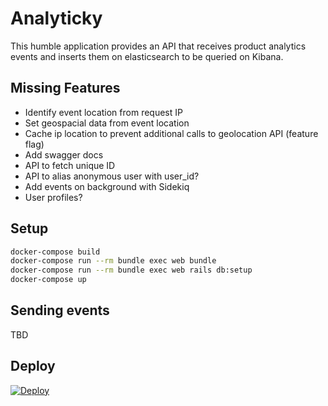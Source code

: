 # Analyticky

This humble application provides an API that receives product analytics events and inserts them on elasticsearch to be queried on Kibana.

## Missing Features
- Identify event location from request IP
- Set geospacial data from event location
- Cache ip location to prevent additional calls to geolocation API (feature flag)
- Add swagger docs
- API to fetch unique ID
- API to alias anonymous user with user_id?
- Add events on background with Sidekiq
- User profiles?

## Setup

``` bash
docker-compose build
docker-compose run --rm bundle exec web bundle
docker-compose run --rm bundle exec web rails db:setup
docker-compose up
```

## Sending events

TBD

## Deploy

<a href="https://heroku.com/deploy" target="_blank">
  <img src="https://www.herokucdn.com/deploy/button.svg" alt="Deploy">
</a>

